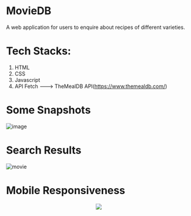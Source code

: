 # MovieDB
A web application for users to enquire about recipes of different varieties.

# Tech Stacks:
1. HTML
2. CSS
3. Javascript
4. API Fetch ---> TheMealDB API(https://www.themealdb.com/)

# Some Snapshots 

![image](https://user-images.githubusercontent.com/86275315/155843946-02357575-9f90-467f-8bf8-b70d0e31609a.png)

# Search Results 
![movie](https://user-images.githubusercontent.com/86275315/155844099-5802d4ce-8651-4d06-be55-8466d4181564.png)

# Mobile Responsiveness
<p align="center">
  <img src="https://user-images.githubusercontent.com/86275315/155844215-af06c927-25d6-48a7-89bf-8e13ccfb1e2f.png"/>
</p>





